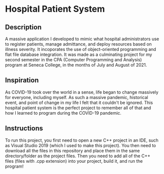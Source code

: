 # Hospital Patient System 

## Description
A massive application I developed to mimic what hospital administrators use to register patients, manage admittance, and deploy resources based on illness severity. It incoporates the use of object-oriented programming and flat file database integration. It was made as a culminating project for my second semester in the CPA (Computer Programming and Analysis) program at Seneca College, in the months of July and August of 2021.

## Inspiration
As COVID-19 took over the world in a sense, life began to change massively for everyone, including myself. As such a massive pandemic, historical event, and point of change in my life I felt that it couldn't be ignored. This hospital patient system is the perfect project to remember all of that and how I learned to program during the COVID-19 pandemic.

## Instructions
To run this project, you first need to open a new C++ project in an IDE, such as Visual Studio 2019 (which I used to make this project). You then need to download all the files in this repository and place them in the same directory/folder as the project files. Then you need to add all of the C++ files (files with .cpp extension) into your project, build it, and run the program!
